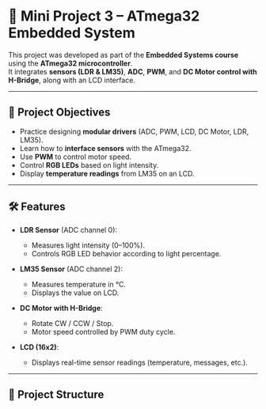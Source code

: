 # 🌟 Mini Project 3 – ATmega32 Embedded System

This project was developed as part of the **Embedded Systems course** using the **ATmega32 microcontroller**.  
It integrates **sensors (LDR & LM35)**, **ADC**, **PWM**, and **DC Motor control with H-Bridge**, along with an LCD interface.  

---

## 📌 Project Objectives
- Practice designing **modular drivers** (ADC, PWM, LCD, DC Motor, LDR, LM35).  
- Learn how to **interface sensors** with the ATmega32.  
- Use **PWM** to control motor speed.  
- Control **RGB LEDs** based on light intensity.  
- Display **temperature readings** from LM35 on an LCD.  

---

## 🛠️ Features
- **LDR Sensor** (ADC channel 0):  
  - Measures light intensity (0–100%).  
  - Controls RGB LED behavior according to light percentage.  

- **LM35 Sensor** (ADC channel 2):  
  - Measures temperature in °C.  
  - Displays the value on LCD.  

- **DC Motor with H-Bridge**:  
  - Rotate CW / CCW / Stop.  
  - Motor speed controlled by PWM duty cycle.  

- **LCD (16x2)**:  
  - Displays real-time sensor readings (temperature, messages, etc.).  

---

## 📂 Project Structure
